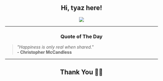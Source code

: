 <h2 align="center"> Hi, tyaz here!</h2>

<p align="center">
<a href="https://github.com/tyazx" alt="github streak"><img src="https://dvst-streak.herokuapp.com/?user=tyazx&theme=tokyonight&fire=DD472C"></a>
</p>

<hr>
<h3 align="center">Quote of The Day</h3>
<p align="center">
<blockquote>
<i>"Happiness is only real when shared."</i>
<br>
<b>- Christopher McCandless</b>
</blockquote>
</p>


<hr>
<h2 align="center">Thank You 🙏🏼</h2>
